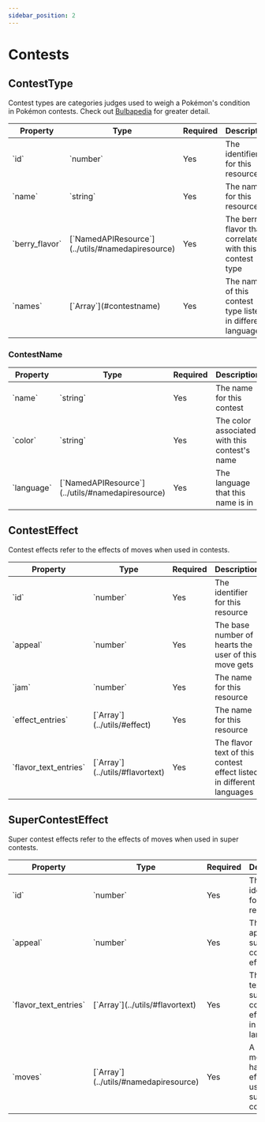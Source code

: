 ```yaml
---
sidebar_position: 2
---
```


# Contests

## ContestType

Contest types are categories judges used to weigh a Pokémon's condition in Pokémon contests. Check out [Bulbapedia](http://bulbapedia.bulbagarden.net/wiki/Contest_condition) for greater detail.

<table className='full-width'>
  <thead className='left upc'>
    <tr>
      <th>Property</th>
      <th>Type</th>
      <th>Required</th>
      <th>Description</th>
    </tr>
  </thead>
  <tbody>
    <tr>
      <td>`id`</td>
      <td>`number`</td>
      <td>Yes</td>
      <td>The identifier for this resource</td>
    </tr>
    <tr>
      <td>`name`</td>
      <td>`string`</td>
      <td>Yes</td>
      <td>The name for this resource</td>
    </tr>
    <tr>
      <td>`berry_flavor`</td>
      <td>[`NamedAPIResource`](../utils/#namedapiresource)</td>
      <td>Yes</td>
      <td>The berry flavor that correlates with this contest type</td>
    </tr>
    <tr>
      <td>`names`</td>
      <td>[`Array<ContestName>`](#contestname)</td>
      <td>Yes</td>
      <td>The name of this contest type listed in different languages</td>
    </tr>
  </tbody>
</table>

### ContestName

<table className='full-width'>
  <thead className='left upc'>
    <tr>
      <th>Property</th>
      <th>Type</th>
      <th>Required</th>
      <th>Description</th>
    </tr>
  </thead>
  <tbody>
    <tr>
      <td>`name`</td>
      <td>`string`</td>
      <td>Yes</td>
      <td>The name for this contest</td>
    </tr>
    <tr>
      <td>`color`</td>
      <td>`string`</td>
      <td>Yes</td>
      <td>The color associated with this contest's name</td>
    </tr>
    <tr>
      <td>`language`</td>
      <td>[`NamedAPIResource`](../utils/#namedapiresource)</td>
      <td>Yes</td>
      <td>The language that this name is in</td>
    </tr>
  </tbody>
</table>

## ContestEffect

Contest effects refer to the effects of moves when used in contests.

<table className='full-width'>
  <thead className='left upc'>
    <tr>
      <th>Property</th>
      <th>Type</th>
      <th>Required</th>
      <th>Description</th>
    </tr>
  </thead>
  <tbody>
    <tr>
      <td>`id`</td>
      <td>`number`</td>
      <td>Yes</td>
      <td>The identifier for this resource</td>
    </tr>
    <tr>
      <td>`appeal`</td>
      <td>`number`</td>
      <td>Yes</td>
      <td>The base number of hearts the user of this move gets</td>
    </tr>
    <tr>
      <td>`jam`</td>
      <td>`number`</td>
      <td>Yes</td>
      <td>The name for this resource</td>
    </tr>
    <tr>
      <td>`effect_entries`</td>
      <td>[`Array<Effect>`](../utils/#effect)</td>
      <td>Yes</td>
      <td>The name for this resource</td>
    </tr>
    <tr>
      <td>`flavor_text_entries`</td>
      <td>[`Array<FlavorText>`](../utils/#flavortext)</td>
      <td>Yes</td>
      <td>The flavor text of this contest effect listed in different languages</td>
    </tr>
  </tbody>
</table>

## SuperContestEffect

Super contest effects refer to the effects of moves when used in super contests.

<table className='full-width'>
  <thead className='left upc'>
    <tr>
      <th>Property</th>
      <th>Type</th>
      <th>Required</th>
      <th>Description</th>
    </tr>
  </thead>
  <tbody>
    <tr>
      <td>`id`</td>
      <td>`number`</td>
      <td>Yes</td>
      <td>The identifier for this resource</td>
    </tr>
    <tr>
      <td>`appeal`</td>
      <td>`number`</td>
      <td>Yes</td>
      <td>The level of appeal this super contest effect has</td>
    </tr>
    <tr>
      <td>`flavor_text_entries`</td>
      <td>[`Array<FlavorText>`](../utils/#flavortext)</td>
      <td>Yes</td>
      <td>The flavor text of this super contest effect listed in different languages</td>
    </tr>
    <tr>
      <td>`moves`</td>
      <td>[`Array<NamedAPIResource>`](../utils/#namedapiresource)</td>
      <td>Yes</td>
      <td>A list of moves that have the effect when used in super contests</td>
    </tr>
  </tbody>
</table>